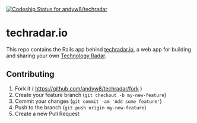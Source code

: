 [ ![Codeship Status for andyw8/techradar](https://codeship.io/projects/591ae180-02f3-0132-c1a0-6602e923814a/status)](https://codeship.io/projects/30336)

# techradar.io

This repo contains the Rails app behind [techradar.io](http://techradar.io),
a web app for building and sharing your own
[Technology Radar](https://www.thoughtworks.com/radar/faq).

## Contributing

1. Fork it ( https://github.com/andyw8/techradar/fork )
2. Create your feature branch (`git checkout -b my-new-feature`)
3. Commit your changes (`git commit -am 'Add some feature'`)
4. Push to the branch (`git push origin my-new-feature`)
5. Create a new Pull Request
